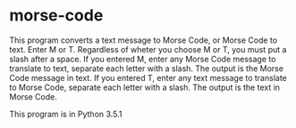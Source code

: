 # morse-code
This program converts a text message to Morse Code, or Morse Code to text.
Enter M or T.
Regardless of wheter you choose M or T, you must put a slash after a space. 
If you entered M, enter any Morse Code message to translate to text, separate each letter with a slash.
The output is the Morse Code message in text.
If you entered T, enter any text message to translate to Morse Code, separate each letter with a slash.
The output is the text in Morse Code.

This program is in Python 3.5.1
